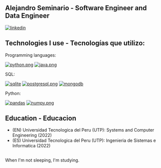 ## Alejandro Seminario - Software Engineer and Data Engineer

[![linkedin](https://i.postimg.cc/8P2pfsYG/linkedin.png)](https://www.linkedin.com/in/alejandrovalentinoseminariomedina)

## Technologies I use - Tecnologías que utilizo:

Programming languages:

[![python.png](https://i.postimg.cc/fyMWLPq9/python.png)](https://postimg.cc/WFfcY5vN)
[![java.png](https://i.postimg.cc/GtbM5P9R/java.png)](https://postimg.cc/TLHqyDrN)

SQL:

[![sqlite](https://i.postimg.cc/Qd3XqmLt/sqlite-2.png)](https://postimg.cc/xc6DfK1D)
[![postgresql.png](https://i.postimg.cc/xdKSzRzy/postgresqp.png)]()
[![mongodb](https://i.postimg.cc/htQ0MZMx/mongodb-2.png)](https://postimg.cc/RW9fZRkV)

Python:

[![pandas](https://i.postimg.cc/x18v8xBh/Pandas-1.png)](https://github.com/seminarioA/pandas)
[![numpy.png](https://i.postimg.cc/YCTW9p6L/numpy.png)](https://postimg.cc/21F69NXC)

## Education - Educacion
- (EN) Universidad Tecnologica del Peru (UTP): Systems and Computer Engineering (2022)
- (ES) Universidad Tecnologica del Peru (UTP): Ingenieria de Sistemas e Informatica (2022)

##
When I'm not sleeping, I'm studying.
